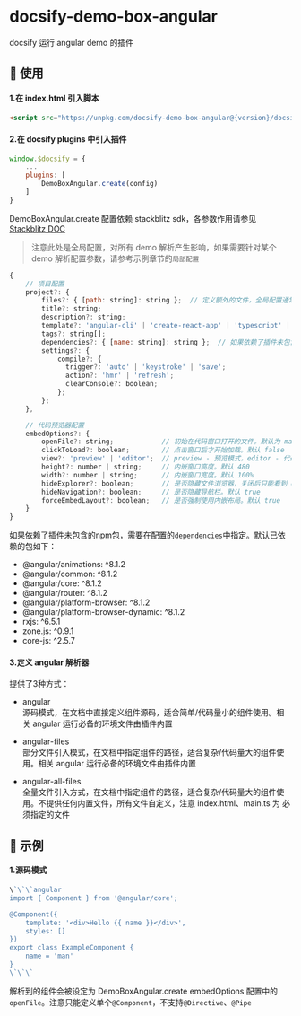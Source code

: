# docsify-demo-box-angular

docsify 运行 angular demo 的插件

## 🔨 使用

#### 1.在 index.html 引入脚本

```html
<script src="https://unpkg.com/docsify-demo-box-angular@{version}/docsify-demo-box-angular.bundle.js"></script>
```

#### 2.在 docsify plugins 中引入插件

```js
window.$docsify = {
    ...
    plugins: [
        DemoBoxAngular.create(config)
    ]
}
```

DemoBoxAngular.create 配置依赖 stackblitz sdk，各参数作用请参见
[Stackblitz DOC](https://stackblitz.com/docs#generate-and-embed-new-projects)

> 注意此处是全局配置，对所有 demo 解析产生影响，如果需要针对某个demo 解析配置参数，请参考示例章节的`局部配置`

```js
{
    // 项目配置
    project?: {
        files?: { [path: string]: string };  // 定义额外的文件，全局配置通常不需要设置
        title?: string;
        description?: string;
        template?: 'angular-cli' | 'create-react-app' | 'typescript' | 'javascript';  // 默认 angular-cli，请勿修改
        tags?: string[];
        dependencies?: { [name: string]: string };  // 如果依赖了插件未包含的npm包，需要在此指定
        settings?: {
            compile?: {
              trigger?: 'auto' | 'keystroke' | 'save';
              action?: 'hmr' | 'refresh';
              clearConsole?: boolean;
            };
        };
    },

    // 代码预览器配置
    embedOptions?: {
        openFile?: string;            // 初始在代码窗口打开的文件。默认为 main.ts
        clickToLoad?: boolean;        // 点击窗口后才开始加载。默认 false
        view?: 'preview' | 'editor';  // preview - 预览模式，editor - 代码模式。默认 preview
        height?: number | string;     // 内嵌窗口高度。默认 480
        width?: number | string;      // 内嵌窗口宽度。默认 100%
        hideExplorer?: boolean;       // 是否隐藏文件浏览器，关闭后只能看到 openFile 指定的文件。默认 true
        hideNavigation?: boolean;     // 是否隐藏导航栏。默认 true
        forceEmbedLayout?: boolean;   // 是否强制使用内嵌布局。默认 true
    }
}
```

如果依赖了插件未包含的npm包，需要在配置的`dependencies`中指定。默认已依赖的包如下：
- @angular/animations: ^8.1.2
- @angular/common: ^8.1.2
- @angular/core: ^8.1.2
- @angular/router: ^8.1.2
- @angular/platform-browser: ^8.1.2
- @angular/platform-browser-dynamic: ^8.1.2
- rxjs: ^6.5.1
- zone.js: ^0.9.1
- core-js: ^2.5.7

#### 3.定义 angular 解析器

提供了3种方式：
- angular  
源码模式，在文档中直接定义组件源码，适合简单/代码量小的组件使用。相关 angular 运行必备的环境文件由插件内置

- angular-files  
部分文件引入模式，在文档中指定组件的路径，适合复杂/代码量大的组件使用。相关 angular 运行必备的环境文件由插件内置

- angular-all-files  
全量文件引入方式，在文档中指定组件的路径，适合复杂/代码量大的组件使用。不提供任何内置文件，所有文件自定义，注意 index.html、main.ts 为
必须指定的文件

## 🎨 示例

#### 1.源码模式

```js
\`\`\`angular
import { Component } from '@angular/core';

@Component({
    template: '<div>Hello {{ name }}</div>',
    styles: []
})
export class ExampleComponent {
    name = 'man'
}
\`\`\`
```

解析到的组件会被设定为 DemoBoxAngular.create embedOptions 配置中的`openFile`。注意只能定义单个`@Component`，不支持`@Directive`、`@Pipe`



